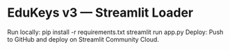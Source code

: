 # EduKeys v3 — Streamlit Loader
Run locally:
  pip install -r requirements.txt
  streamlit run app.py
Deploy:
  Push to GitHub and deploy on Streamlit Community Cloud.
